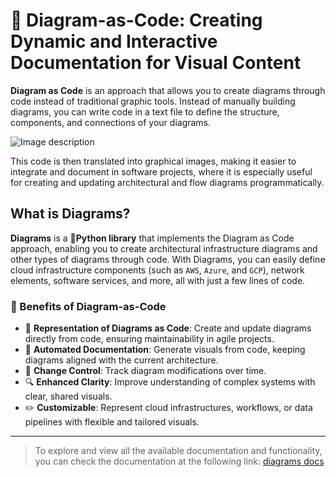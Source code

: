 # 🎨 Diagram-as-Code: Creating Dynamic and Interactive Documentation for Visual Content

**Diagram as Code** is an approach that allows you to create diagrams through code instead of traditional graphic tools. Instead of manually building diagrams, you can write code in a text file to define the structure, components, and connections of your diagrams.  

![Image description](https://dev-to-uploads.s3.amazonaws.com/uploads/articles/8htajk1ztiftm5we9x2y.png)

This code is then translated into graphical images, making it easier to integrate and document in software projects, where it is especially useful for creating and updating architectural and flow diagrams programmatically.

## What is Diagrams?  

**Diagrams** is a **🐍Python library** that implements the Diagram as Code approach, enabling you to create architectural infrastructure diagrams and other types of diagrams through code. With Diagrams, you can easily define cloud infrastructure components (such as `AWS`, `Azure`, and `GCP`), network elements, software services, and more, all with just a few lines of code.

### 🎉 Benefits of Diagram-as-Code

* 📝 **Representation of Diagrams as Code**: Create and update diagrams directly from code, ensuring maintainability in agile projects.
* 📑 **Automated Documentation**: Generate visuals from code, keeping diagrams aligned with the current architecture.
* 🔄 **Change Control**: Track diagram modifications over time.
* 🔍 **Enhanced Clarity**: Improve understanding of complex systems with clear, shared visuals.
* ✏️ **Customizable**: Represent cloud infrastructures, workflows, or data pipelines with flexible and tailored visuals.
  
---

> To explore and view all the available documentation and functionality, you can check the documentation at the following link: [diagrams docs](https://diagrams.mingrammer.com/)
